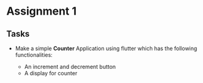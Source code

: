 # Assignment 1

## Tasks
* Make a simple **Counter** Application using flutter which has the following functionalities:
  
   * An increment and decrement button
   * A display for counter
